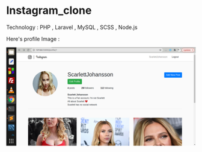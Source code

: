 # Instagram_clone
Technology : PHP , Laravel , MySQL , SCSS , Node.js

Here's profile Image : 

![alt Home](./laravel.png)
